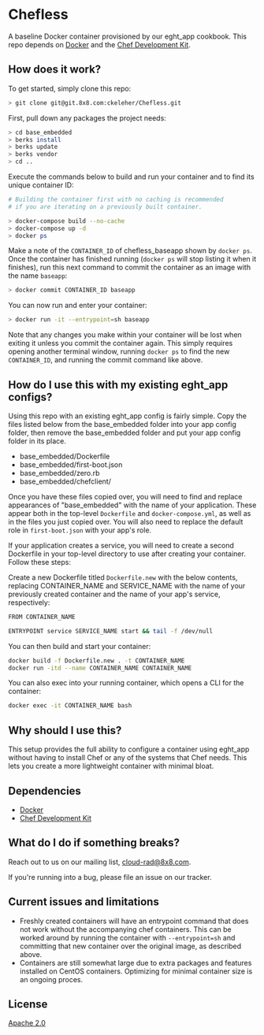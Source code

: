 # Chefless

A baseline Docker container provisioned by our eght_app cookbook. This repo depends on [Docker](https://www.docker.com/community-edition) and the [Chef Development Kit](https://downloads.chef.io/chefdk).

## How does it work?

To get started, simply clone this repo:

```bash
> git clone git@git.8x8.com:ckeleher/Chefless.git
```

First, pull down any packages the project needs:

```bash
> cd base_embedded
> berks install
> berks update
> berks vendor
> cd ..
```

Execute the commands below to build and run your container and to find its unique container ID:

```bash
# Building the container first with no caching is recommended
# if you are iterating on a previously built container.

> docker-compose build --no-cache
> docker-compose up -d
> docker ps
```

Make a note of the `CONTAINER_ID` of chefless_baseapp shown by `docker ps`. Once the container has finished running (`docker ps` will stop listing it when it finishes), run this next command to commit the container as an image with the name `baseapp`:

```bash
> docker commit CONTAINER_ID baseapp
```

You can now run and enter your container:

```bash
> docker run -it --entrypoint=sh baseapp
```
Note that any changes you make within your container will be lost when exiting it unless you commit the container again. This simply requires opening another terminal window, running `docker ps` to find the new `CONTAINER_ID`, and running the commit command like above.

## How do I use this with my existing eght_app configs?

Using this repo with an existing eght\_app config is fairly simple. Copy the files listed below from the base\_embedded folder into your app config folder, then remove the base\_embedded folder and put your app config folder in its place.

* base\_embedded/Dockerfile
* base\_embedded/first-boot.json
* base\_embedded/zero.rb
* base\_embedded/chefclient/

Once you have these files copied over, you will need to find and replace appearances of "base_embedded" with the name of your application. These appear both in the top-level `Dockerfile` and `docker-compose.yml`, as well as in the files you just copied over. You will also need to replace the default role in `first-boot.json` with your app's role.

If your application creates a service, you will need to create a second Dockerfile in your top-level directory to use after creating your container. Follow these steps:

Create a new Dockerfile titled `Dockerfile.new` with the below contents, replacing CONTAINER_NAME and SERVICE_NAME with the name of your previously created container and the name of your app's service, respectively:

```bash
FROM CONTAINER_NAME

ENTRYPOINT service SERVICE_NAME start && tail -f /dev/null
```

You can then build and start your container:

```bash
docker build -f Dockerfile.new . -t CONTAINER_NAME
docker run -itd --name CONTAINER_NAME CONTAINER_NAME
```

You can also exec into your running container, which opens a CLI for the container:

```bash
docker exec -it CONTAINER_NAME bash
```

## Why should I use this?

This setup provides the full ability to configure a container using eght\_app without having to install Chef or any of the systems that Chef needs. This lets you create a more lightweight container with minimal bloat.

## Dependencies

*  [Docker](https://www.docker.com/community-edition)
*  [Chef Development Kit](https://downloads.chef.io/chefdk)

## What do I do if something breaks?


Reach out to us on our mailing list, cloud-rad@8x8.com.

If you're running into a bug, please file an issue on our tracker.

## Current issues and limitations
* Freshly created containers will have an entrypoint command that does not work without the accompanying chef containers. This can be worked around by running the container with `--entrypoint=sh` and committing that new container over the original image, as described above.
* Containers are still somewhat large due to extra packages and features installed on CentOS containers. Optimizing for minimal container size is an ongoing proces.

## License

[Apache 2.0](LICENSE.md)